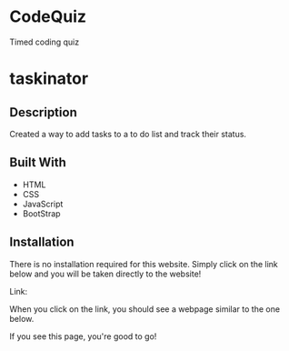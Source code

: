 # CodeQuiz
Timed coding quiz
# taskinator

## Description
Created a way to add tasks to a to do list and track their status.

## Built With
* HTML
* CSS
* JavaScript
* BootStrap

## Installation
There is no installation required for this website. Simply click on the link below and you will be taken directly to the website!   

Link:    

When you click on the link, you should see a webpage similar to the one below.  



If you see this page, you're good to go!